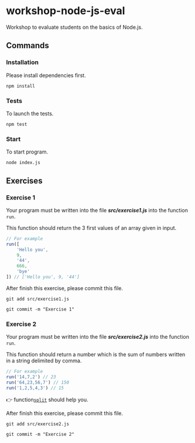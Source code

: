 # workshop-node-js-eval

Workshop to evaluate students on the basics of Node.js.

## Commands

### Installation

Please install dependencies first.

	npm install

### Tests

To launch the tests.

	npm test

### Start

To start program.

	node index.js

## Exercises

### Exercise 1

Your program must be written into the file **_src/exercise1.js_** into the function `run`.

This function should return the 3 first values of an array given in input.

```javascript
// For example
run([
	'Hello you',
	9,
	'44',
	666,
	'bye'
]) // ['Hello you', 9, '44']
```

After finish this exercise, please commit this file.

	git add src/exercise1.js

	git commit -m "Exercise 1"

### Exercise 2

Your program must be written into the file **_src/exercise2.js_** into the function `run`.

This function should return a number which is the sum of numbers written in a string delimited by comma.

```javascript
// For example
run('14,7,2') // 23
run('64,23,56,7') // 150
run('1,2,5,4,3') // 15
```

:point_right: function[`split`](https://developer.mozilla.org/fr/docs/Web/JavaScript/Reference/Objets_globaux/String/split) should help you.

After finish this exercise, please commit this file.

	git add src/exercise2.js

	git commit -m "Exercise 2"